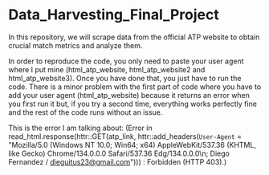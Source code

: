 # Data_Harvesting_Final_Project
In this repository, we will scrape data from the official ATP website to obtain crucial match metrics and analyze them.

In order to reproduce the code, you only need to paste your user agent where I put mine (html_atp_website, html_atp_website2 and html_atp_website3). Once you have done that, you just have to run the code. There is a minor problem with the first part of code where you have to add your user agent (html_atp_website) because it returns an error when you first run it but, if you try a second time, everything works perfectly fine and the rest of the code runs without an issue. 

This is the error I am talking about: (Error in read_html.response(httr::GET(atp_link, httr::add_headers(`User-Agent` = "Mozilla/5.0 (Windows NT 10.0; Win64; x64) AppleWebKit/537.36 (KHTML, like Gecko) Chrome/134.0.0.0 Safari/537.36 Edg/134.0.0.0\n; Diego Fernandez / dieguitus23@gmail.com"))) : Forbidden (HTTP 403).) 
